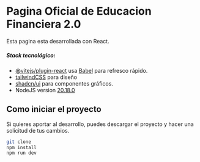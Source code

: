 # Pagina Oficial de Educacion Financiera 2.0

Esta pagina esta desarrollada con React.

##### Stack tecnológico:

- [@vitejs/plugin-react](https://github.com/vitejs/vite-plugin-react/blob/main/packages/plugin-react/README.md) usa [Babel](https://babeljs.io/) para refresco rápido.
- [tailwindCSS](https://github.com/vitejs/vite-plugin-react-swc) para diseño
- [shadcn/ui](https://ui.shadcn.com/) para componentes gráficos.
- NodeJS version [20.18.0](https://nodejs.org/en/)

## Como iniciar el proyecto

Si quieres aportar al desarrollo, puedes descargar el proyecto y hacer una solicitud de tus cambios.

```bash
git clone 
npm install
npm run dev
```
